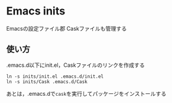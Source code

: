 Emacs inits
=====================
Emacsの設定ファイル郡
Caskファイルも管理する


使い方
-------
.emacs.d以下にinit.el，Caskファイルのリンクを作成する

    ln -s inits/init.el .emacs.d/init.el
    ln -s inits/Cask .emacs.d/Cask

あとは，.emacs.dで`cask`を実行してパッケージをインストールする
